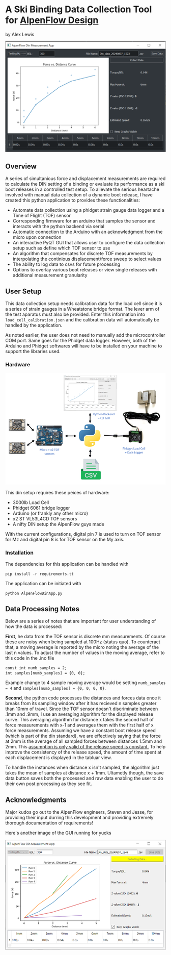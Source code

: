 # A Ski Binding Data Collection Tool for [AlpenFlow Design](https://www.alpenflowdesign.com/?srsltid=AfmBOoq_nodg2ozLw1kKz-2c_BeYo06hfF1Qi-odZfMAEKACfAORmYSZ)
by Alex Lewis

![DINGUI](/img/dinGui.png)

## Overview
A series of simultanious force and displacement measurements are required to calculate the DIN setting of a binding or evaluate its performance as a ski boot releases in a controlled test setup. To alievate the serious heartache involved with manual data collection of a dynamic boot release, I have created this python application to provides these functionalities:
* Automate data collection using a phidget strain gauge data logger and a Time of Flight (TOF) sensor 
* Corresponding firmware for an arduino that samples the sensor and interacts with the python backend via serial
* Automatic connection to the Arduino with an acknowledgment from the micro upon connection
* An interactive PyQT GUI that allows user to configure the data collection setup such as define which TOF sensor to use
* An algorithm that compensates for discrete TOF measurements by interpolating the continious displacement/force sweep to select values 
* The ability to log data to csvs for future processing
* Options to overlay various boot releases or view single releases with additional measurement granularity

## User Setup
This data collection setup needs calibration data for the load cell since it is a series of strain gauges in a Wheatstone bridge format. The lever arm of the test aparatus must also be provided. Enter this information into `load_cell_calibration.json` and the calibration data will automatically be handled by the application. 

As noted earlier, the user does not need to manually add the microcontroller COM port. Same goes for the Phidget data logger. However, both of the Arduino and Phidget softwares will have to be installed on your machine to support the libraries used. 

### Hardware
![hardware](/img/Hardware_Setup.png)

This din setup requires these peices of hardware:
* 3000lb Load Cell
* Phidget 6061 bridge logger
* Arduino (or frankly any other micro)
* x2 ST VL53L4CD TOF sensors
* A nifty DIN setup the AlpenFlow guys made

With the current configurations, digital pin 7 is used to turn on TOF sensor for Mz and digital pin 8 is for TOF sensor on the My axis. 

### Installation
The dependencies for this application can be handled with 

```
pip install -r requirements.tt
```
The application can be initiated with
```
python AlpenFlowDinApp.py
```

## Data Processing Notes
Below are a series of notes that are important for user understanding of how the data is processed:

<b>First</b>, he data from the TOF sensor is discrete mm measurements. Of course these are noisy when being sampled at 100Hz (status quo). To counteract that, a moving average is reported by the micro noting the average of the last n values. To adjust the number of values in the moving average, refer to this code in the .ino file
```
const int numb_samples = 2;
int samples[numb_samples] = {0, 0};
```
Example change to 4 sample moving average would be setting `numb_samples = 4` and `samples[numb_samples] = {0, 0, 0, 0}`. 

<b>Second</b>, the python code processes the distances and forces data once it breaks from its sampling window after it has recieved n samples greater than 10mm of travel. Since the TOF sensor doesn't discriminate between .1mm and .9mm, I use an averaging algorithm for the displayed release curve. This averaging algorithm for distance x takes the second half of force measurements with x-1 and averages them with the first half of x force measurements. Assuming we have a constant boot release speed (which is part of the din standard), we are effectively saying that the force at 2mm is the average of all sampled forces between distances 1.5mm and 2mm. This <u>assumption is only valid of the release speed is constant.</u> To help improve the consistency of the release speed, the amount of time spent at each displacement is displayed in the tabluar view. 

To handle the instances when distance x isn't sampled, the algorithm just takes the mean of samples at distance x + 1mm. Ultametly though, the save data button saves both the processed and raw data enabling the user to do their own post processing as they see fit. 

## Acknowledgments
Major kudos go out to the AlpenFlow engineers, Steven and Jesse, for providing their input durring this development and providing extremely thorough documentation of requirements!

Here's another image of the GUI running for yucks

![other_gui_img](/img/din_gui_running.png)
